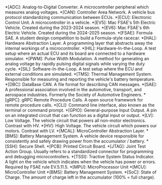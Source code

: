 *[ADC]: Analog-to-Digital Converter. A microcontroller peripheral which measures analog voltages.
*[CAN]: Controller Area Network. A vehicle bus protocol standardizing communication between ECUs.
*[ECU]: Electronic Control Unit. A microcontroller in a vehicle.
*[EV5]: Mac FSAE's 5th Electric Vehicle. Created during the 2023-2024 season.
*[EV6]: Mac FSAE's 6th Electric Vehicle. Created during the 2024-2025 season.
*[FSAE]: Formula SAE. A student design competition to build a Formula-style racecar.
*[HAL]: Hardware Abstraction Layer. A programming layer that abstracts away the internal workings of a microcontroller.
*[HIL]: Hardware-In-the-Loop. A test setup where an actual ECU and its board are connected to a hardware simulator.
*[PWM]: Pulse Width Modulation. A method for generating an analog voltage by rapidly pulsing digital signals while varying the duty cycle.
*[SIL]: Software-In-the-Loop. A test setup where the ECU and external conditions are simulated.
*[TMS]: Thermal Management System. Responsible for measuring and reporting the vehicle's battery temperature.
*[DBC]: DataBase CAN. A file format for describing CAN messages.
*[SAE]: A professional association involved in the automotive, transport, and aerospace industries. Formerly the Society of Automotive Engineers.
*[gRPC]: gRPC Remote Procedure Calls. A open source framework for remote procedure calls.
*[CLI]: Command line interface, also known as the terminal or command prompt.
*[GPIO]: General-purpose Input Output. A pin on an integrated circuit that can function as a digital input or output.
*[LV]: Low Voltage. The vehicle circuit that powers all non-motor electronics. Contrast with HV.
*[HV]: High Voltage. The vehicle circuit which powers our motors. Contrast with LV.
*[MCAL]: MicroController Abstraction Layer.
*[BMS]: Battery Management System. A vehicle device responsible for consistently and safely drawing power from the accumulator / battery.
*[SSH]: Secure Shell.
*[PCB]: Printed Circuit Board.
*[JTAG]: Joint Test Action Group. Usually refers to a standardized connector for programming and debugging microcontrollers.
*[TSSI]: Tractive System Status Indicator. A light on the vehicle which indicates when the vehicle has power or errors. Required by FSAE rule EV.5.11.5.
*[MPU]: MicroProcessor Unit
*[MCU]: MicroController Unit
*[BMS]: Battery Management System.
*[SoC]: State of Charge. The amount of charge left in the accumulator (100% = full charge).
